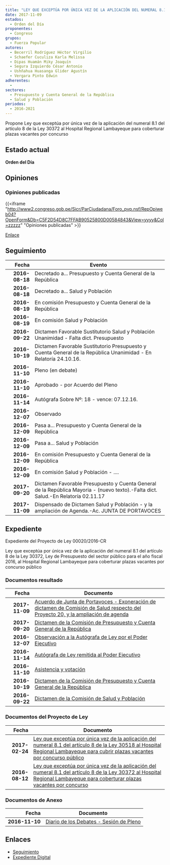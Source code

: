```yaml
---
title: "LEY QUE EXCEPTÚA POR ÚNICA VEZ DE LA APLICACIÓN DEL NUMERAL 8.1 DEL ARTÍCULO 8 DE LA LEY 30372 AL HOSPITAL REGIONAL LAMBAYEQUE PARA COBERTURAR PLAZAS VACANTES POR CONCURSO"
date: 2017-11-09
estados: 
  - Orden del Día
proponentes: 
  - Congreso
grupos: 
  - Fuerza Popular
autores: 
  - Becerril Rodríguez Héctor Virgilio
  - Schaefer Cuculiza Karla Melissa
  - Dipas Huamán Miky Joaquín
  - Segura Izquierdo César Antonio
  - Ushñahua Huasanga Glider Agustín
  - Vergara Pinto Edwin
adherentes: 
  - 
sectores: 
  - Presupuesto y Cuenta General de la República
  - Salud y Población
periodos: 
  - 2016-2021
---
```


Propone Ley que exceptúa por única vez de la aplicación del numeral 8.1 del artículo 8 de la Ley 30372 al Hospital Regional Lambayeque para coberturar plazas vacantes por concurso


## Estado actual

**Orden del Día**

## Opiniones

### Opiniones publicadas

{{<iframe "http://www2.congreso.gob.pe/Sicr/ParCiudadana/Foro_pvp.nsf/RepOpiweb04?OpenForm&Db=C5F2D54D8C7FFAB90525800D00584843&View=yyyy&Col=zzzzz" "Opiniones publicadas" >}}

[Enlace](http://www2.congreso.gob.pe/Sicr/ParCiudadana/Foro_pvp.nsf/RepOpiweb04?OpenForm&Db=C5F2D54D8C7FFAB90525800D00584843&View=yyyy&Col=zzzzz)

## Seguimiento

| Fecha | Evento |
|------:|--------|
| **2016-08-18** | Decretado a... Presupuesto y Cuenta General de la República|
| **2016-08-18** | Decretado a... Salud y Población|
| **2016-08-19** | En comisión Presupuesto y Cuenta General de la República|
| **2016-08-19** | En comisión Salud y Población|
| **2016-09-22** | Dictamen Favorable Sustitutorio Salud y Población Unanimidad - Falta dict. Presupuesto|
| **2016-10-19** | Dictamen Favorable Sustitutorio Presupuesto y Cuenta General de la República Unanimidad - En Relatoría 24.10.16.|
| **2016-11-10** | Pleno (en debate)|
| **2016-11-10** | Aprobado - por Acuerdo del Pleno|
| **2016-11-14** | Autógrafa Sobre Nº: 18 - vence: 07.12.16.|
| **2016-12-07** | Observado|
| **2016-12-09** | Pasa a... Presupuesto y Cuenta General de la República|
| **2016-12-09** | Pasa a... Salud y Población|
| **2016-12-09** | En comisión Presupuesto y Cuenta General de la República|
| **2016-12-09** | En comisión Salud y Población - ....|
| **2017-09-20** | Dictamen Favorable Presupuesto y Cuenta General de la República Mayoria - (nuevo texto).-Falta dict. Salud.-En Relatoría 02.11.17|
| **2017-11-09** | Dispensado de Dictamen Salud y Población - y la ampliación de Agenda.-Ac. JUNTA DE PORTAVOCES|


## Expediente

Expediente del Proyecto de Ley 00020/2016-CR

Ley que exceptúa por única vez de la aplicación del numeral 8.1 del artículo 8 de la Ley 30372, Ley de Presupuesto del sector público para el año fiscal 2016, al Hospital Regional Lambayeque para coberturar plazas vacantes por concurso público


### Documentos resultado

| Fecha | Documento |
|------:|--------|
| **2017-11-09** | [Acuerdo de Junta de Portavoces - Exoneración de dictamen de Comisión de Salud respecto del Proyecto 20, y la ampliación de agenda](http://www.leyes.congreso.gob.pe/Documentos/2016_2021/Acuerdos/Junta_Portavoces/AJP0002020171109.pdf) |
| **2017-09-20** | [Dictamen de la Comisión de Presupuesto y Cuenta General de la República](http://www.leyes.congreso.gob.pe/Documentos/2016_2021/Dictamenes/Proyectos_de_Ley/00020DC17MAY20170920..pdf) |
| **2016-12-07** | [Observación a la Autógrafa de Ley por el Poder Ejecutivo](http://www.leyes.congreso.gob.pe/Documentos/2016_2021/Observacion_a_la_Autografa/OBAU0002020161207.pdf) |
| **2016-11-14** | [Autógrafa de Ley remitida al Poder Ejecutivo](http://www.leyes.congreso.gob.pe/Documentos/2016_2021/Autografas/Ley_y_de_Resolucion_Legislativa/AU0002020161114.pdf) |
| **2016-11-10** | [Asistencia y votación](http://www.leyes.congreso.gob.pe/Documentos/2016_2021/Asistencia_y_Votacion/Proyectos_de_Ley/AV0002020161110.pdf) |
| **2016-10-19** | [Dictamen de la Comisión de Presupuesto y Cuenta General de la República](http://www.leyes.congreso.gob.pe/Documentos/2016_2021/Dictamenes/Proyectos_de_Ley/00020DC17MAY20161019.pdf) |
| **2016-09-22** | [Dictamen de la Comisión de Salud y Población](http://www.leyes.congreso.gob.pe/Documentos/2016_2021/Dictamenes/Proyectos_de_Ley/00020DC21MAY20160922.pdf) |

### Documentos del Proyecto de Ley

| Fecha | Documento |
|------:|--------|
| **2017-02-24** | [Ley que exceptúa por única vez de la aplicación del numeral 8.1 del artículo 8 de la Ley 30518 al Hospital Regional Lambayeque para cubrir plazas vacantes por concurso público](http://www.leyes.congreso.gob.pe/Documentos/2016_2021/Proyectos_de_Ley_y_de_Resoluciones_Legislativas/PL0098520170224.pdf) |
| **2016-08-12** | [Ley que exceptúa por única vez de la aplicación del numeral 8.1 del artículo 8 de la Ley 30372 al Hospital Regional Lambayeque para coberturar plazas vacantes por concurso](http://www.leyes.congreso.gob.pe/Documentos/2016_2021/Proyectos_de_Ley_y_de_Resoluciones_Legislativas/PL0001020160811..pdf) |

### Documentos de Anexo

| Fecha | Documento |
|------:|--------|
| **2016-11-10** | [Diario de los Debates - Sesión de Pleno](http://www2.congreso.gob.pe/Sicr/DiarioDebates/Publicad.nsf/SesionesPleno/05256D6E0073DFE9052580680011229E/$FILE/PLO-2016-18.pdf) |

## Enlaces 

- [Seguimiento](http://www2.congreso.gob.pe/Sicr/TraDocEstProc/CLProLey2016.nsf/f7fff46988ca05b1052578e100829cc7/9b59a184bed9d66c0525800d0058d894?OpenDocument)
- [Expediente Digital](http://www2.congreso.gob.pehttp://www2.congreso.gob.pe/Sicr/TraDocEstProc/CLProLey2016.nsf/f7fff46988ca05b1052578e100829cc7/9b59a184bed9d66c0525800d0058d894?OpenDocument&Click=05257FB7005EB655.eb71d0cf91d8294e05256cdf006b5706/$Body/0.1C6C)
